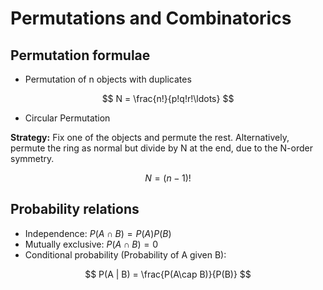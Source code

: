 # Permutations and Combinatorics

## Permutation formulae

- Permutation of n objects with duplicates
 
$$
N = \frac{n!}{p!q!r!\ldots}
$$

- Circular Permutation

**Strategy:** Fix one of the objects and permute the rest. Alternatively, permute the ring as normal but divide by N at the end, due to the N-order symmetry.

$$
N = (n-1)!
$$


## Probability relations

- Independence: $P(A\cap B) = P(A)P(B)$
- Mutually exclusive: $P(A \cap B) = 0$
- Conditional probability (Probability of A given B):
 
$$
P(A | B) = \frac{P(A\cap B)}{P(B)}
$$
